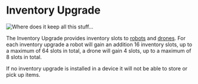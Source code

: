 # Inventory Upgrade

![Where does it keep all this stuff...](oredict:oc:inventoryUpgrade)

The Inventory Upgrade provides inventory slots to [robots](../block/robot.md) and [drones](drone.md). For each inventory upgrade a robot will gain an addition 16 inventory slots, up to a maximum of 64 slots in total, a drone will gain 4 slots, up to a maximum of 8 slots in total.

If no inventory upgrade is installed in a device it will not be able to store or pick up items.
